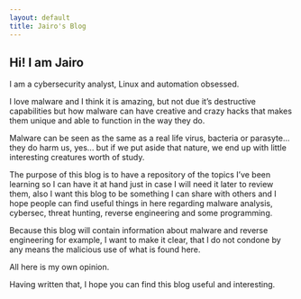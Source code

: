 ```yaml
---
layout: default
title: Jairo's Blog
---
```


<h2>Hi! I am Jairo</h2>

I am a cybersecurity analyst, Linux and automation obsessed.

I love malware and I think it is amazing, but not due it’s destructive capabilities but how malware can have creative and crazy hacks that makes them unique and able to function in the way they do.

Malware can be seen as the same as a real life virus, bacteria or parasyte… they do harm us, yes... but if we put aside that nature, we end up with little interesting creatures worth of study.

The purpose of this blog is to have a repository of the topics I’ve been learning so I can have it at hand just in case I will need it later to review them, also I want this blog to be something I can share with others and I hope people can find useful things in here regarding malware analysis, cybersec, threat hunting, reverse engineering and some programming.

Because this blog will contain information about malware and reverse engineering for example, I want to make it clear, that I do not condone by any means the malicious use of what is found here.

All here is my own opinion.

Having written that, I hope you can find this blog useful and interesting.

